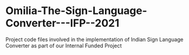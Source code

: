 # Omilia-The-Sign-Language-Converter---IFP--2021
Project code files involved in the implementation of Indian Sign Language Converter as part of our Internal Funded Project
